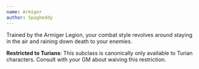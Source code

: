 ```yaml
---
name: Armiger
author: Spagheddy
---
```

Trained by the Armiger Legion, your combat style revolves around staying in the air and raining down death to your enemies.

__Restricted to Turians__: This subclass is canonically only available to Turian characters. Consult with your GM about waiving this restriction.
